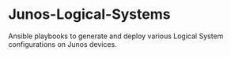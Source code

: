 # Junos-Logical-Systems
Ansible playbooks to generate and deploy various Logical System configurations on Junos devices.
